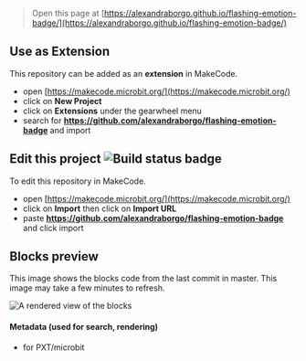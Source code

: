 
> Open this page at [https://alexandraborgo.github.io/flashing-emotion-badge/](https://alexandraborgo.github.io/flashing-emotion-badge/)

## Use as Extension

This repository can be added as an **extension** in MakeCode.

* open [https://makecode.microbit.org/](https://makecode.microbit.org/)
* click on **New Project**
* click on **Extensions** under the gearwheel menu
* search for **https://github.com/alexandraborgo/flashing-emotion-badge** and import

## Edit this project ![Build status badge](https://github.com/alexandraborgo/flashing-emotion-badge/workflows/MakeCode/badge.svg)

To edit this repository in MakeCode.

* open [https://makecode.microbit.org/](https://makecode.microbit.org/)
* click on **Import** then click on **Import URL**
* paste **https://github.com/alexandraborgo/flashing-emotion-badge** and click import

## Blocks preview

This image shows the blocks code from the last commit in master.
This image may take a few minutes to refresh.

![A rendered view of the blocks](https://github.com/alexandraborgo/flashing-emotion-badge/raw/master/.github/makecode/blocks.png)

#### Metadata (used for search, rendering)

* for PXT/microbit
<script src="https://makecode.com/gh-pages-embed.js"></script><script>makeCodeRender("{{ site.makecode.home_url }}", "{{ site.github.owner_name }}/{{ site.github.repository_name }}");</script>
